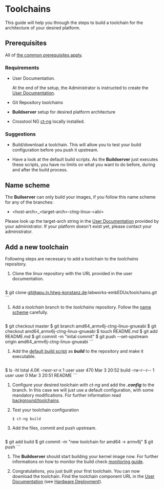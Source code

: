 # Toolchains
This guide will help you through the steps to build a toolchain for the
architecture of your desired platform.

## Prerequisites
All of [the common prerequisites apply](usage.md#Prerequisites).

### Requirements
* User Documentation.

    At the end of the setup, the Administrator is instructed to create the [User
    Documentation](../setup/user-documentation.md).

* Git Repository *toolchains*
* **Buildserver** setup for desired platform architecture
* Crosstool NG [ct-ng](http://crosstool-ng.org/) locally installed.

### Suggestions
* Build/download a toolchain. This will allow you to test your build
  configuration before you push it upstream.

* Have a look at the default build scripts. As the **Buildserver** just executes
  these scripts, you have no limits on what you want to do before, during and
  after the build process.

## Name scheme
The **Builserver** can only build your images, if you follow this name scheme
for any of the branches:

* <host-arch\>\_<target-arch\>-ctng-linux-<abi\>

Please look up the target-arch  string in the [User
Documentation](../setup/user-documentation.md) provided by your administrator. If
your platform doesn't exist yet, please contact your administrator.

## Add a new toolchain
Following steps are necessary to add a toolchain to the *toolchains* repository.

1. Clone the *linux* repository with the URL provided in the user documentation.
  
    ```
$ git clone git@apu.in.htwg-konstanz.de:labworks-embEDUx/toolchains.git
    ```
 
1. Add a *toolchain* branch to the *toolchains* repository. Follow the [name
   scheme](#name-scheme) carefully.
   
    ```
$ git checkout master
$ git branch amd64_armv6j-ctng-linux-gnueabi
$ git checkout amd64_armv6j-ctng-linux-gnueabi 
$ touch README.md
$ git add README.md
$ git commit -m "inital commit"
$ git push --set-upstream origin amd64_armv6j-ctng-linux-gnueabi
    ```

1. Add the [default build script](toolchains/template/build) as ***build*** to the repository
   and make it executable.
   
    ```
$ ls -hl
total 4.0K
-rwxr-xr-x 1 user user 470 Mar  3 20:52 build
-rw-r--r-- 1 user user   0 Mar  3 20:51 README
    ```

1. Configure your desired toolchain with *ct-ng* and add the ***.config*** to
   the branch. In this case we will just use a default configuration, with
   some mandatory modifications. For further information read
   [background/toolchains](../background/toolchains.md).

1. Test your toolchain configuration
  
    ```
   $ ct-ng build
    ```

1. Add the files, commit and push upstream.
   
    ```
$ git add build
$ git commit -m "new toolchain for amd64 -> armv6j"
$ git push 
    ```

1. The **Buildserver** should start building your kernel image now. For further
   informations on how to monitor the build check [monitoring
   guide](common/build-monitoring.md).

1. Congratulations, you just built your first toolchain. You can now download
   the toolchain. Find the toolchain component URL in the [User
   Documentation](../setup/user-documentation.md) (see [Hardware
   Deployment](usage.md#hardware-deployment)).

